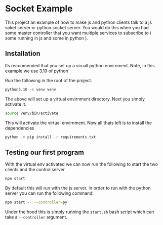 # Socket Example

This project an example of how to make js and python clients talk to a js soket server or python socket server. You would do this when you had some master controller that you want multiple services to subscribe to ( some running in js and some in python ).

## Installation

Its reccomended that you set up a viruall python envirnment. Note, in this example we use 3.10 of python

Run the following in the root of the project.

```bash
python3.10 -m venv venv
```

The above will set up a virtual envirnment directory. Next you simply activate it.

```bash
source venv/bin/activate
```

This will activate the virtual envirnment. Now all thats left is to install the dependencies

```bash
python -m pip install -r requirements.txt
```

## Testing our first program

With the virtual env activated we can now run the following to start the two clients and the control server

```bash
npm start
```

By default this will run with the js server. In order to run with the python server you can run the following command:

```bash
npm start -- --controller=py
```

Under the hood this is simply running the `start.sh` bash script which can take a `--controller` argument.
